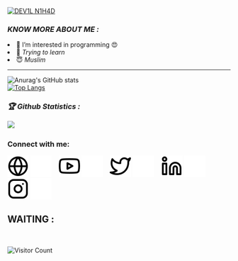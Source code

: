 [![DEV1L N1H4D](https://readme-typing-svg.herokuapp.com?color=%2300FF00&size=30&lines=HEY!+I'M+DN+NIHAD)](https://github.com/dnnihad)


<h3><b><i>KNOW MORE ABOUT ME :</i></b></h3>
<li> 👀 I’m interested in programming 😍</i></li>
<li> 💩 <i>Trying to learn</i></li>
<li> 😇 <i>Muslim</i></li>



******************************************

![Anurag's GitHub stats](https://github-readme-stats.vercel.app/api?username=dnnihad&show_icons=true&theme=radical)
<br>
[![Top Langs](https://github-readme-stats.vercel.app/api/top-langs/?username=dnnihad&layout=compact)](https://github.com/dnnihad)
<br>
<h3><b><i>🏆 Github Statistics :</i></b></h3>
<a href="https://github.com/dnnihad"><img width=550 src="https://github-profile-trophy.vercel.app/?username=dnnihad&theme=dracula&no-frame=true&title=Followers,Stars,Commit,Repository,Issues"/></a>

### Connect with me:

[![website](./img/globe-light.svg)](http://dnnihad.ml#gh-light-mode-only)
[![website](./img/globe-dark.svg)](http://dnnihad.ml#gh-dark-mode-only)
&nbsp;&nbsp;
[![YouTube](./img/youtube-light.svg)](https://youtube.com/channel/UCv1GtosBojsbCxew6irw5HQ#gh-light-mode-only)
[![YouTube](./img/youtube-dark.svg)](https://youtube.com/channel/UCv1GtosBojsbCxew6irw5HQ#gh-dark-mode-only)
&nbsp;&nbsp;
[![Twitter](./img/twitter-light.svg)](https://twitter.com/dnnihad#gh-light-mode-only)
[![Twitter](./img/twitter-dark.svg)](https://twitter.com/dnnihad#gh-dark-mode-only)
&nbsp;&nbsp;
[![Linkedin](./img/linkedin-light.svg)](https://linkedin.com/in/dnnihad#gh-light-mode-only)
[![Linkedin](./img/linkedin-dark.svg)](https://linkedin.com/in/dnnihad#gh-dark-mode-only)
&nbsp;&nbsp;
[![Instagram](./img/instagram-light.svg)](https://instagram.com/dnnihad#gh-light-mode-only)
[![Instagram](./img/instagram-dark.svg)](https://instagram.com/dnnihad#gh-dark-mode-only)

## WAITING :

<br>

![Visitor Count](https://profile-counter.glitch.me/dnnihad/count.svg)


